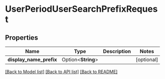 # UserPeriodUserSearchPrefixRequest

## Properties

Name | Type | Description | Notes
------------ | ------------- | ------------- | -------------
**display_name_prefix** | Option<**String**> |  | [optional]

[[Back to Model list]](../README.md#documentation-for-models) [[Back to API list]](../README.md#documentation-for-api-endpoints) [[Back to README]](../README.md)


